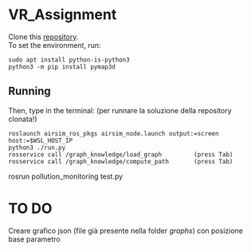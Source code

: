 # VR_Assignment
Clone this [repository](https://github.com/mmatteo-hub/VR4R_Assignment).  
To set the environment, run:
```
sudo apt install python-is-python3
python3 -m pip install pymap3d
```
## Running
Then, type in the terminal: (per runnare la soluzione della repository clonata!)
```
roslaunch airsim_ros_pkgs airsim_node.launch output:=screen host:=$WSL_HOST_IP
python3 ./run.py
rosservice call /graph_knowledge/load_graph         (press Tab)
rosservice call /graph_knowledge/compute_path       (press Tab)
```
rosrun pollution_monitoring test.py

# TO DO
Creare grafico json (file già presente nella folder *graphs*) con posizione base parametro
